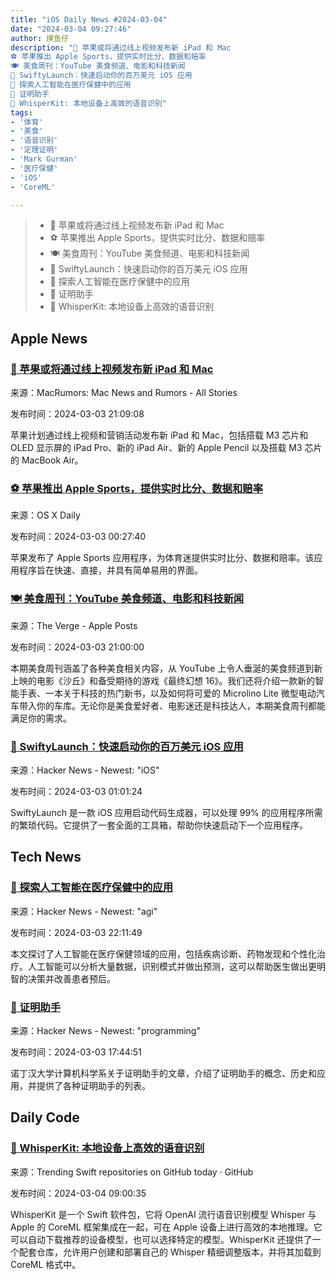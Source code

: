 ```yaml
---
title: "iOS Daily News #2024-03-04"
date: "2024-03-04 09:27:46"
author: 摸鱼仔
description: "🍎 苹果或将通过线上视频发布新 iPad 和 Mac
⚽️ 苹果推出 Apple Sports，提供实时比分、数据和赔率
🍽️ 美食周刊：YouTube 美食频道、电影和科技新闻
🚀 SwiftyLaunch：快速启动你的百万美元 iOS 应用
🤔 探索人工智能在医疗保健中的应用
📘 证明助手
🌟 WhisperKit: 本地设备上高效的语音识别"
tags: 
- '体育'
- '美食'
- '语音识别'
- '定理证明'
- 'Mark Gurman'
- '医疗保健'
- 'iOS'
- 'CoreML'

---
```


> - 🍎 苹果或将通过线上视频发布新 iPad 和 Mac
> - ⚽️ 苹果推出 Apple Sports，提供实时比分、数据和赔率
> - 🍽️ 美食周刊：YouTube 美食频道、电影和科技新闻
> - 🚀 SwiftyLaunch：快速启动你的百万美元 iOS 应用
> - 🤔 探索人工智能在医疗保健中的应用
> - 📘 证明助手
> - 🌟 WhisperKit: 本地设备上高效的语音识别

## Apple News

### [🍎 苹果或将通过线上视频发布新 iPad 和 Mac](https://www.macrumors.com/2024/03/03/no-apple-event-for-new-ipads-macs-gurman/)

来源：MacRumors: Mac News and Rumors - All Stories

发布时间：2024-03-03 21:09:08

苹果计划通过线上视频和营销活动发布新 iPad 和 Mac，包括搭载 M3 芯片和 OLED 显示屏的 iPad Pro、新的 iPad Air、新的 Apple Pencil 以及搭载 M3 芯片的 MacBook Air。

### [⚽️ 苹果推出 Apple Sports，提供实时比分、数据和赔率](https://osxdaily.com/2024/03/02/apple-sports-offers-real-time-scores-live-stats/)

来源：OS X Daily

发布时间：2024-03-03 00:27:40

苹果发布了 Apple Sports 应用程序，为体育迷提供实时比分、数据和赔率。该应用程序旨在快速、直接，并具有简单易用的界面。

### [🍽️ 美食周刊：YouTube 美食频道、电影和科技新闻](https://www.theverge.com/24087968/food-youtube-blogs-recipes-dune-final-fantasy-oneplus-installer-newsletter)

来源：The Verge -  Apple Posts

发布时间：2024-03-03 21:00:00

本期美食周刊涵盖了各种美食相关内容，从 YouTube 上令人垂涎的美食频道到新上映的电影《沙丘》和备受期待的游戏《最终幻想 16》。我们还将介绍一款新的智能手表、一本关于科技的热门新书，以及如何将可爱的 Microlino Lite 微型电动汽车带入你的车库。无论你是美食爱好者、电影迷还是科技达人，本期美食周刊都能满足你的需求。

### [🚀 SwiftyLaunch：快速启动你的百万美元 iOS 应用](https://swiftylaun.ch)

来源：Hacker News - Newest: "iOS"

发布时间：2024-03-03 01:01:24

SwiftyLaunch 是一款 iOS 应用启动代码生成器，可以处理 99% 的应用程序所需的繁琐代码。它提供了一套全面的工具箱，帮助你快速启动下一个应用程序。

## Tech News

### [🤔 探索人工智能在医疗保健中的应用](https://drive.google.com/file/d/1xlRDbMUDE41XPzwStAGyAVEP8qA9Tna7/view)

来源：Hacker News - Newest: "agi"

发布时间：2024-03-03 22:11:49

本文探讨了人工智能在医疗保健领域的应用，包括疾病诊断、药物发现和个性化治疗。人工智能可以分析大量数据，识别模式并做出预测，这可以帮助医生做出更明智的决策并改善患者预后。

### [📘 证明助手](http://www.cs.nott.ac.uk/~pszgmh/afp.html)

来源：Hacker News - Newest: "programming"

发布时间：2024-03-03 17:44:51

诺丁汉大学计算机科学系关于证明助手的文章，介绍了证明助手的概念、历史和应用，并提供了各种证明助手的列表。

## Daily Code

### [🌟 WhisperKit: 本地设备上高效的语音识别](https://github.com/argmaxinc/WhisperKit)

来源：Trending Swift repositories on GitHub today · GitHub

发布时间：2024-03-04 09:00:35

WhisperKit 是一个 Swift 软件包，它将 OpenAI 流行语音识别模型 Whisper 与 Apple 的 CoreML 框架集成在一起，可在 Apple 设备上进行高效的本地推理。它可以自动下载推荐的设备模型，也可以选择特定的模型。WhisperKit 还提供了一个配套仓库，允许用户创建和部署自己的 Whisper 精细调整版本，并将其加载到 CoreML 格式中。
